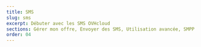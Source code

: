```yaml
---
title: SMS
slug: sms
excerpt: Débuter avec les SMS OVHcloud
sections: Gérer mon offre, Envoyer des SMS, Utilisation avancée, SMPP
order: 04
---
```

